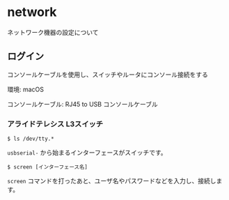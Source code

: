 # network

ネットワーク機器の設定について

## ログイン

コンソールケーブルを使用し、スイッチやルータにコンソール接続をする

環境: macOS

コンソールケーブル: RJ45 to USB コンソールケーブル

### アライドテレシス L3スイッチ

```
$ ls /dev/tty.*
```

`usbserial-` から始まるインターフェースがスイッチです。


```
$ screen [インターフェース名]
```

`screen` コマンドを打ったあと、ユーザ名やパスワードなどを入力し、接続します。
